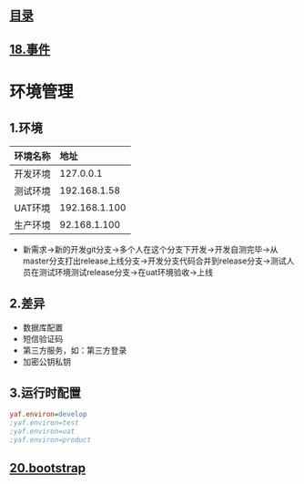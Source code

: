 ## [目录](https://github.com/jhq0113/yafr/blob/master/docs/index.md)

## [18.事件](https://github.com/jhq0113/yafr/blob/master/docs/yaf/18.事件.md)

# 环境管理

## 1.环境

|环境名称|地址|
|:-----|:---|
|开发环境|127.0.0.1|
|测试环境|192.168.1.58|
|UAT环境|192.168.1.100|
|生产环境|92.168.1.100|

* 新需求->新的开发git分支->多个人在这个分支下开发->开发自测完毕->从master分支打出release上线分支->开发分支代码合并到release分支->测试人员在测试环境测试release分支->在uat环境验收->上线

## 2.差异
* 数据库配置
* 短信验证码
* 第三方服务，如：第三方登录
* 加密公钥私钥

## 3.运行时配置

```ini
yaf.environ=develop
;yaf.environ=test
;yaf.environ=uat
;yaf.environ=product
```

## [20.bootstrap](https://github.com/jhq0113/yafr/blob/master/docs/yaf/20.bootstrap.md)
